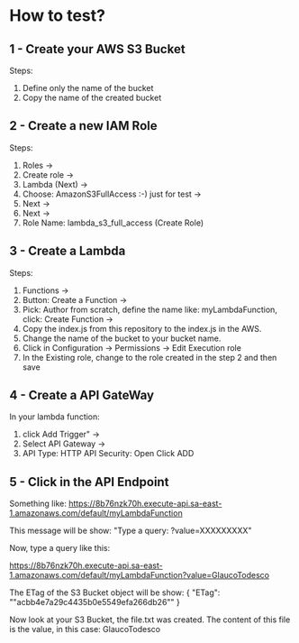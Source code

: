 # How to test?

## 1 - Create your AWS S3 Bucket
Steps:
   1. Define only the name of the bucket
   2. Copy the name of the created bucket

## 2 - Create a new IAM Role
Steps:
  1. Roles ->
  2. Create role ->
  3. Lambda (Next) -> 
  4. Choose: AmazonS3FullAccess :-) just for test ->
  5. Next -> 
  6. Next -> 
  7. Role Name: lambda_s3_full_access  (Create Role)
 
 ## 3 - Create a Lambda 
 Steps:  
   1. Functions ->
   2. Button: Create a Function ->
   3. Pick: Author from scratch, define the name like: myLambdaFunction, click: Create Function ->
   4. Copy the index.js from this repository to the index.js in the AWS.
   5. Change the name of the bucket to your bucket name.
   6. Click in Configuration -> Permissions -> Edit Execution role
   7. In the Existing role, change to the role created in the step 2 and then save
   
 ## 4 - Create a API GateWay
 In your lambda function:
   1. click Add Trigger" ->
   2. Select API Gateway ->
   3. API Type: HTTP API
      Security: Open
      Click ADD
   
 ## 5 - Click in the API Endpoint
 Something like: 
        https://8b76nzk70h.execute-api.sa-east-1.amazonaws.com/default/myLambdaFunction
    
  This message will be show: 
        "Type a query: ?value=XXXXXXXXX"
    
  Now, type a query like this:
    
  https://8b76nzk70h.execute-api.sa-east-1.amazonaws.com/default/myLambdaFunction?value=GlaucoTodesco
    
  The ETag of the S3 Bucket object will be show:
      {
        "ETag": "\"acbb4e7a29c4435b0e5549efa266db26\""
      }
      
  Now look at your S3 Bucket, the file.txt was created. The content of this file is the value, in this case: GlaucoTodesco
    
    
    
    
          
          
          
          
          
 
   
